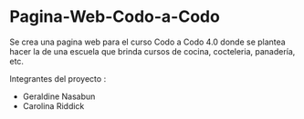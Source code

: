 # Pagina-Web-Codo-a-Codo
Se crea una pagina web para el curso Codo a Codo 4.0 donde se plantea hacer la de una escuela que brinda cursos de cocina, cocteleria, panadería, etc.

Integrantes del proyecto :

- Geraldine Nasabun
- Carolina Riddick
